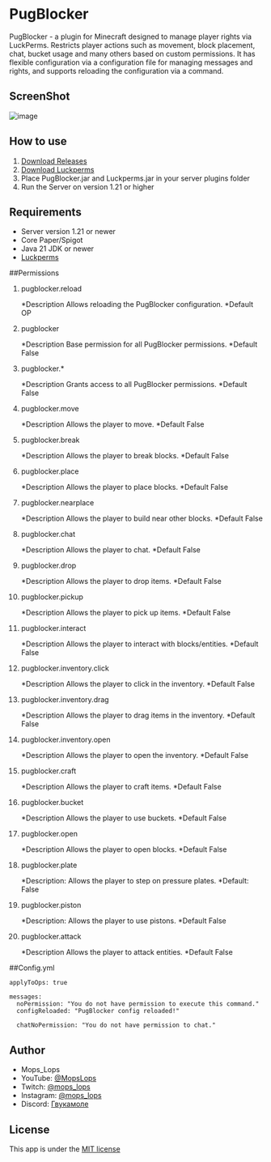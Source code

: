 # PugBlocker
PugBlocker - a plugin for Minecraft designed to manage player rights via LuckPerms. Restricts player actions such as movement, block placement, chat, bucket usage and many others based on custom permissions. It has flexible configuration via a configuration file for managing messages and rights, and supports reloading the configuration via a command.

## ScreenShot
![image](https://i.imgur.com/b2rhJXH.png,"screenshot")

## How to use
1. [Download Releases]()
2. [Download Luckperms](https://luckperms.net/download)
3. Place PugBlocker.jar and Luckperms.jar in your server plugins folder
4. Run the Server on version 1.21 or higher

## Requirements
* Server version 1.21 or newer
* Core Paper/Spigot
* Java 21 JDK or newer
* [Luckperms](https://luckperms.net/download)

##Permissions
1. pugblocker.reload

   *Description Allows reloading the PugBlocker configuration.
   *Default OP

2. pugblocker

   *Description Base permission for all PugBlocker permissions.
   *Default False

3. pugblocker.*

   *Description Grants access to all PugBlocker permissions.
   *Default False

4. pugblocker.move

   *Description Allows the player to move.
   *Default False

5. pugblocker.break

   *Description Allows the player to break blocks.
   *Default False

6. pugblocker.place

   *Description Allows the player to place blocks.
   *Default False

7. pugblocker.nearplace

   *Description Allows the player to build near other blocks.
   *Default False

8. pugblocker.chat

   *Description Allows the player to chat.
   *Default False

9. pugblocker.drop

   *Description Allows the player to drop items.
   *Default False

10. pugblocker.pickup

    *Description Allows the player to pick up items.
    *Default False

11. pugblocker.interact

    *Description Allows the player to interact with blocks/entities.
    *Default False

12. pugblocker.inventory.click

    *Description Allows the player to click in the inventory.
    *Default False

13. pugblocker.inventory.drag

    *Description Allows the player to drag items in the inventory.
    *Default False

14. pugblocker.inventory.open

    *Description Allows the player to open the inventory.
    *Default False

15. pugblocker.craft

    *Description Allows the player to craft items.
    *Default False

16. pugblocker.bucket

    *Description Allows the player to use buckets.
    *Default False

17. pugblocker.open

    *Description Allows the player to open blocks.
    *Default False

18. pugblocker.plate

    *Description: Allows the player to step on pressure plates.
    *Default: False

19. pugblocker.piston

    *Description: Allows the player to use pistons.
    *Default False

20. pugblocker.attack

    *Description Allows the player to attack entities.
    *Default False

##Config.yml
```
applyToOps: true

messages:
  noPermission: "You do not have permission to execute this command."
  configReloaded: "PugBlocker config reloaded!"

  chatNoPermission: "You do not have permission to chat."
```

## Author
* Mops_Lops
* YouTube: [@MopsLops](https://www.youtube.com/channel/UCvpPkpVh0ocwRMfpy5pEaPw)
* Twitch: [@mops_lops](https://www.twitch.tv/mops_lops)
* Instagram: [@mops_lops](https://www.instagram.com/mops_lops/)
* Discord: [Гвукамоле](https://discord.com/invite/PRvBJRt)
 
## License
This app is under the [MIT license]()
